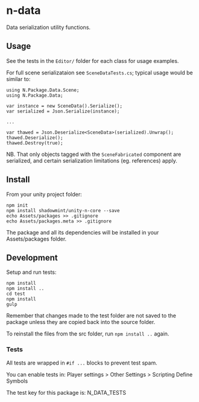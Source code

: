 # n-data

Data serialization utility functions.

## Usage

See the tests in the `Editor/` folder for each class for usage examples.

For full scene serializataion see `SceneDataTests.cs`; typical usage would
be similar to:

    using N.Package.Data.Scene;
    using N.Package.Data;

    var instance = new SceneData().Serialize();
    var serialized = Json.Serialize(instance);

    ...

    var thawed = Json.Deserialize<SceneData>(serialized).Unwrap();
    thawed.Deserialize();
    thawed.Destroy(true);

NB. That only objects tagged with the `SceneFabricated` component are serialized,
and certain serialization limitations (eg. references) apply.

## Install

From your unity project folder:

    npm init
    npm install shadowmint/unity-n-core --save
    echo Assets/packages >> .gitignore
    echo Assets/packages.meta >> .gitignore

The package and all its dependencies will be installed in
your Assets/packages folder.

## Development

Setup and run tests:

    npm install
    npm install ..
    cd test
    npm install
    gulp

Remember that changes made to the test folder are not saved to the package
unless they are copied back into the source folder.

To reinstall the files from the src folder, run `npm install ..` again.

### Tests

All tests are wrapped in `#if ...` blocks to prevent test spam.

You can enable tests in: Player settings > Other Settings > Scripting Define Symbols

The test key for this package is: N_DATA_TESTS
